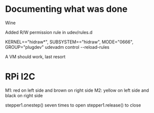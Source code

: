 # Documenting what was done

Wine

Added R/W permission rule in udev/rules.d

KERNEL=="hidraw*", SUBSYSTEM=="hidraw", MODE="0666", GROUP="plugdev"
udevadm control --reload-rules

A VM should work, last resort

# RPi I2C 
M1: red on left side and brown on right side
M2: yellow on left side and black on right side

stepper1.onestep() seven times to open
stepper1.release() to close
